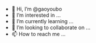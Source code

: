 - 👋 Hi, I’m @gaoyoubo
- 👀 I’m interested in ...
- 🌱 I’m currently learning ...
- 💞️ I’m looking to collaborate on ...
- 📫 How to reach me ...

<!---
gaoyoubo/gaoyoubo is a ✨ special ✨ repository because its `README.md` (this file) appears on your GitHub profile.
You can click the Preview link to take a look at your changes.
--->
